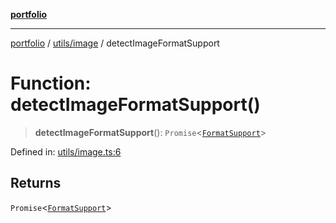 [**portfolio**](../../../README.md)

***

[portfolio](../../../modules.md) / [utils/image](../README.md) / detectImageFormatSupport

# Function: detectImageFormatSupport()

> **detectImageFormatSupport**(): `Promise`\<[`FormatSupport`](../interfaces/FormatSupport.md)\>

Defined in: [utils/image.ts:6](https://github.com/tnorlund/Portfolio/blob/3c47e283873cd7e5d77b9e9bcefffb24be442a89/portfolio/utils/image.ts#L6)

## Returns

`Promise`\<[`FormatSupport`](../interfaces/FormatSupport.md)\>
